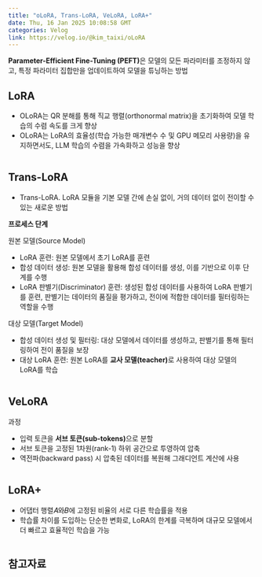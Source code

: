 ```yaml
---
title: "oLoRA, Trans-LoRA, VeLoRA, LoRA+"
date: Thu, 16 Jan 2025 10:08:58 GMT
categories: Velog
link: https://velog.io/@kim_taixi/oLoRA
---
```


<p><strong>Parameter-Efficient Fine-Tuning (PEFT)</strong>은 모델의 모든 파라미터를 조정하지 않고, 특정 파라미터 집합만을 업데이트하여 모델을 튜닝하는 방법</p>
<h2 id="lora">LoRA</h2>
<ul>
<li>OLoRA는 QR 분해를 통해 직교 행렬(orthonormal matrix)을 초기화하여 모델 학습의 수렴 속도를 크게 향상 </li>
<li>OLoRA는 LoRA의 효율성(학습 가능한 매개변수 수 및 GPU 메모리 사용량)을 유지하면서도, LLM 학습의 수렴을 가속화하고 성능을 향상</li>
</ul>
<p><img alt="" src="https://velog.velcdn.com/images/kim_taixi/post/b1aa3916-8f06-4ffc-a101-88681adc76d5/image.png" /></p>
<h2 id="trans-lora">Trans-LoRA</h2>
<ul>
<li>Trans-LoRA. LoRA 모듈을 기본 모델 간에 손실 없이, 거의 데이터 없이 전이할 수 있는 새로운 방법</li>
</ul>
<p><strong>프로세스 단계</strong></p>
<p>원본 모델(Source Model)</p>
<ul>
<li>LoRA 훈련: 원본 모델에서 초기 LoRA를 훈련</li>
<li>합성 데이터 생성: 원본 모델을 활용해 합성 데이터를 생성, 이를 기반으로 이후 단계를 수행</li>
<li>LoRA 판별기(Discriminator) 훈련: 생성된 합성 데이터를 사용하여 LoRA 판별기를 훈련, 판별기는 데이터의 품질을 평가하고, 전이에 적합한 데이터를 필터링하는 역할을 수행</li>
</ul>
<p>대상 모델(Target Model)</p>
<ul>
<li>합성 데이터 생성 및 필터링: 대상 모델에서 데이터를 생성하고, 판별기를 통해 필터링하여 전이 품질을 보장</li>
<li>대상 LoRA 훈련: 원본 LoRA를 <strong>교사 모델(teacher)</strong>로 사용하여 대상 모델의 LoRA를 학습</li>
</ul>
<p><img alt="" src="https://velog.velcdn.com/images/kim_taixi/post/af233938-4c23-4c73-a37a-36685e8ffe94/image.png" /></p>
<h2 id="velora">VeLoRA</h2>
<p>과정</p>
<ul>
<li>입력 토큰을 <strong>서브 토큰(sub-tokens)</strong>으로 분할</li>
<li>서브 토큰을 고정된 1차원(rank-1) 하위 공간으로 투영하여 압축</li>
<li>역전파(backward pass) 시 압축된 데이터를 복원해 그래디언트 계산에 사용</li>
</ul>
<p><img alt="" src="https://velog.velcdn.com/images/kim_taixi/post/d8217183-06da-496e-9617-145ce244a7a4/image.png" /></p>
<h2 id="lora-1">LoRA+</h2>
<ul>
<li>어댑터 행렬𝐴와𝐵에 고정된 비율의 서로 다른 학습률을 적용</li>
<li>학습률 차이를 도입하는 단순한 변화로, LoRA의 한계를 극복하며 대규모 모델에서 더 빠르고 효율적인 학습을 가능</li>
</ul>
<p><img alt="" src="https://velog.velcdn.com/images/kim_taixi/post/900064f1-7f4a-41f8-9517-14888c1806cd/image.png" /></p>
<h2 id="참고자료">참고자료</h2>
